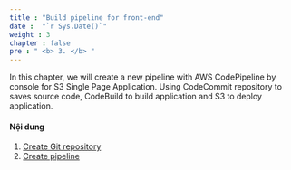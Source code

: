 ```yaml
---
title : "Build pipeline for front-end"
date :  "`r Sys.Date()`" 
weight : 3
chapter : false
pre : " <b> 3. </b> "
---
```

In this chapter, we will create a new pipeline with AWS CodePipeline by console for S3 Single Page Application. Using CodeCommit repository to saves source code, CodeBuild to build application and S3 to deploy application.

#### Nội dung
1. [Create Git repository](3-1-create-git-repo)
2. [Create pipeline](3-2-create-codepipeline)
